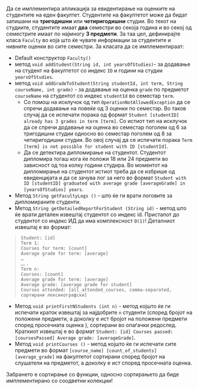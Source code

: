 Да се имплементира апликација за евидентирање на оценките на студентите на еден факултет. Студентите на факултетот може да бидат запишани на **тригодишни** или **четиригодишни** студии. Во текот на студиите, студентите имаат **два** семестри во секоја година и во секој од семестрите имаат по најмногу **3 предмети**. За таа цел, дефинирајте класа `Faculty` во која што ќе чувате информации за студентите и нивните оценки во сите семестри. За класата да се имплементираат: 

- Default конструктор `Faculty()`
- метод `void addStudent(String id, int yearsOfStudies)`- за додавање на студент на факултетот со индекс `ID` и години на студии `yearsOfStudies`.
- метод `void addGradeToStudent(String studentId, int term, String courseName, int grade)` - за додавање на оценка `grade` по предметот `courseName` на студентот со индекс `studentId` во семестар `term`.
  - Со помош на исклучок од тип `OperationNotAllowedException` да се спречи додавање на повеќе од 3 оценки по семестар. Во таков случај да се испечати порака од формат `Student [studentID] already has 3 grades in term [term]`. Со истиот тип на исклучок да се спречи додавање на оценка во семестар поголем од 6 за тригодишни студии односно во семестар поголем од 8 за четиригодишни студии. Во овој случај да се испечати порака `Term [term] is not possible for student with ID [studentId]`.
  - Да се детектира дипломирање на студентот. Студентот дипломира тогаш кога ќе положи 18 или 24 предмети во зависност од тоа колку години студира. Во моментот на дипломирање на студентот истиот треба да се избрише од евиденцијата и да се зачува лог за него во формат `Student with ID [studentID] graduated with average grade [averageGrade] in [yearsOfStudies] years`.
- Метод `String getFacultyLogs ()` - што ќе ги врати логовите за дипломираните студенти. 
- Метод `String getDetailedReportForStudent (String id)` - метод што ќе врати детален извештај студентот со индекс id. Пристапот до студентот со индекс ИД да има комплексност `О(1)`! Деталниот извештај е во формат: 

>     Student: [id]
>     Term 1: 
>     Courses for term: [count]
>     Average grade for term: [average]
>     …
>     …..
>     Term n:
>     Courses: [count]
>     Average grade for term: [average]
>     Average grade: [average grade for student]
>     Courses attended: [all_attended_courses, comma-separated, сортирани лексикографски]

- Метод `void printFirstNStudents (int n)` - метод којшто ќе ги испечати краток извештај за најдобрите `n` студенти (според бројот на положени предмети, а доколку е ист бројот на положени предмети според просечната оценка ), сортирани во опаѓачки редослед. Краткиот извештај е во формат `Student: [id] Courses passed: [coursesPassed] Average grade: [averageGrade]`.
- Метод `void printCourses ()` - метод којшто ќе ги испечати сите предмети во формат `[course_name] [count_of_students] [average_grade]` на факултетот сортирани според бројот на слушатели на предметот, а доколку е ист според просечната оценка.

Забрането е сортирање со функции, односно сортирањето да биде имплементирано со соодветни колекции!



 



